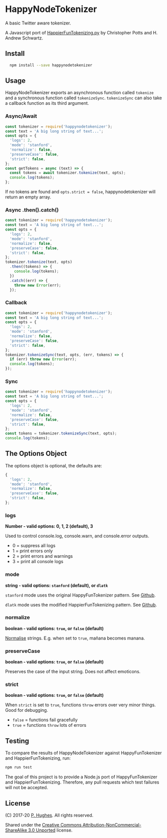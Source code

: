 # HappyNodeTokenizer

A basic Twitter aware tokenizer.

A Javascript port of  [HappierFunTokenizing.py](https://github.com/dlatk/happierfuntokenizing) by Christopher Potts and H. Andrew Schwartz.

## Install
```bash
  npm install --save happynodetokenizer
```

## Usage
HappyNodeTokenizer exports an asynchronous function called `tokenize` and a synchronous function called `tokenizeSync`. `tokenizeSync` can also take a callback function as its third argument.


### Async/Await
```javascript
const tokenizer = require('happynodetokenizer');
const text = 'A big long string of text...';
const opts = {
  'logs': 2,
  'mode': 'stanford',
  'normalize': false,
  'preserveCase': false,
  'strict': false,
};
const getTokens = async (text) => {
  const tokens = await tokenizer.tokenize(text, opts);
  console.log(tokens);
};
```

If no tokens are found and `opts.strict = false`, happynodetokenizer will return an empty array.

### Async .then().catch()
```javascript
const tokenizer = require('happynodetokenizer');
const text = 'A big long string of text...';
const opts = {
  'logs': 2,
  'mode': 'stanford',
  'normalize': false,
  'preserveCase': false,
  'strict': false,
};
tokenizer.tokenize(text, opts)
  .then((tokens) => {
    console.log(tokens);
  })
  .catch((err) => {
    throw new Error(err);
  });
```

### Callback
```javascript
const tokenizer = require('happynodetokenizer');
const text = 'A big long string of text...';
const opts = {
  'logs': 2,
  'mode': 'stanford',
  'normalize': false,
  'preserveCase': false,
  'strict': false,
};
tokenizer.tokenizeSync(text, opts, (err, tokens) => {
  if (err) throw new Error(err);
  console.log(tokens);
});
```

### Sync
```javascript
const tokenizer = require('happynodetokenizer');
const text = 'A big long string of text...';
const opts = {
  'logs': 2,
  'mode': 'stanford',
  'normalize': false,
  'preserveCase': false,
  'strict': false,
};
const tokens = tokenizer.tokenizeSync(text, opts);
console.log(tokens);
```

## The Options Object
The options object is optional, the defaults are:

```javascript
{
  'logs': 2,
  'mode': 'stanford',
  'normalize': false,
  'preserveCase': false,
  'strict': false,
};
```

### logs
**Number - valid options: 0, 1, 2 (default), 3**

Used to control console.log, console.warn, and console.error outputs.
* 0 = suppress all logs
* 1 = print errors only
* 2 = print errors and warnings
* 3 = print all console logs

### mode
**string - valid options: `stanford` (default), or `dlatk`**

`stanford` mode uses the original HappyFunTokenizer pattern. See [Github](https://github.com/stanfordnlp/python-stanford-corenlp).

`dlatk` mode uses the modified HappierFunTokenizing pattern. See [Github](https://github.com/dlatk/happierfuntokenizing/).

### normalize
**boolean - valid options: `true`, or `false` (default)**

[Normalise](https://developer.mozilla.org/en-US/docs/Web/JavaScript/Reference/Global_Objects/String/normalize) strings. E.g. when set to `true`, mañana becomes manana.

### preserveCase
**boolean - valid options: `true`, or `false` (default)**

Preserves the case of the input string. Does not affect emoticons.

### strict
**boolean - valid options: `true`, or `false` (default)**

When `strict` is set to `true`, functions `throw` errors over very minor things. Good for debugging.
* `false` = functions fail gracefully
* `true`  = functions `throw` lots of errors

## Testing
To compare the results of HappyNodeTokenizer against HappyFunTokenizer and HappierFunTokenizing, run:
```bash
npm run test
```
The goal of this project is to provide a Node.js port of HappyFunTokenizer and HappierFunTokenizing. Therefore, any pull requests which test failures will not be accepted.

## License
(C) 2017-20 [P. Hughes](https://www.phugh.es). All rights reserved.

Shared under the [Creative Commons Attribution-NonCommercial-ShareAlike 3.0 Unported](http://creativecommons.org/licenses/by-nc-sa/3.0/) license.